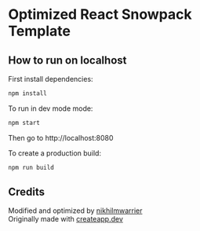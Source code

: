 # Optimized React Snowpack Template

## How to run on localhost

First install dependencies:

```sh
npm install
```

To run in dev mode mode:

```sh
npm start
```

Then go to http://localhost:8080

To create a production build:

```sh
npm run build
```

## Credits

Modified and optimized by [nikhilmwarrier](https://github.com/nikhilmwarrier)  
Originally made with [createapp.dev](https://createapp.dev/)
